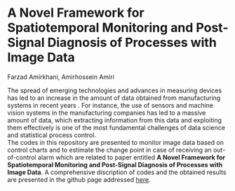 # A Novel Framework for Spatiotemporal Monitoring and Post-Signal Diagnosis of Processes with Image Data
Farzad Amirkhani, Amirhossein Amiri

The spread of emerging technologies and advances in measuring devices has led to an increase in the amount of data obtained from manufacturing systems in recent years . For instance, the use of sensors and machine vision systems in the manufacturing companies has led to a massive amount of data, which extracting information from this data and exploiting them effectively is one of the most fundamental challenges of data science and statistical process control.  
The codes in this repository are presented to monitor image data based on control charts and to estimate the change point in case of receiving an out-of-control alarm which are related to paper entitled **A Novel Framework for Spatiotemporal Monitoring and Post-Signal Diagnosis of Processes with Image Data**. A comprehensive discription of codes and the obtained results are presented in the github page addressed [here](https://fzdamirkhani.github.io/qrei_2019/).
